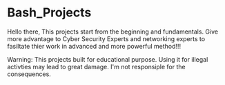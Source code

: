 # Bash_Projects
Hello there,
 This projects start from the beginning and fundamentals. Give more advantage to Cyber Security Experts and networking experts to fasiltate thier work in advanced and more powerful method!!!

 Warning:
  This projects built for educational purpose. Using it for illegal activties may lead to great damage. I'm not responsiple for the consequences.   
 
